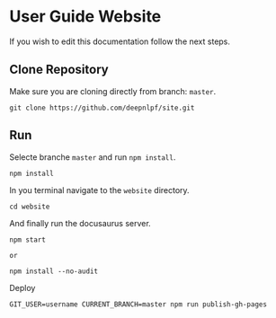 # User Guide Website

If you wish to edit this documentation follow the next steps.

## Clone Repository

Make sure you are cloning directly from branch: ```master```.

    git clone https://github.com/deepnlpf/site.git

## Run

Selecte branche ```master``` and run ```npm install```.

    npm install

In you terminal navigate to the ```website``` directory.

    cd website

And finally run the docusaurus server.

    npm start

    or 

    npm install --no-audit

Deploy

    GIT_USER=username CURRENT_BRANCH=master npm run publish-gh-pages